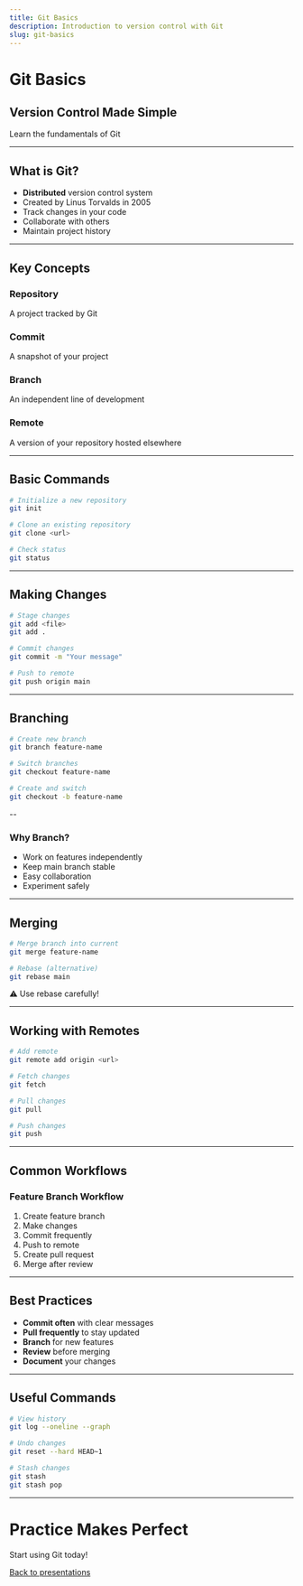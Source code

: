 ```yaml
---
title: Git Basics
description: Introduction to version control with Git
slug: git-basics
---
```


# Git Basics

## Version Control Made Simple

Learn the fundamentals of Git

---

## What is Git?

- **Distributed** version control system
- Created by Linus Torvalds in 2005
- Track changes in your code
- Collaborate with others
- Maintain project history

---

## Key Concepts

### Repository
A project tracked by Git

### Commit
A snapshot of your project

### Branch
An independent line of development

### Remote
A version of your repository hosted elsewhere

---

## Basic Commands

```bash
# Initialize a new repository
git init

# Clone an existing repository
git clone <url>

# Check status
git status
```

---

## Making Changes

```bash
# Stage changes
git add <file>
git add .

# Commit changes
git commit -m "Your message"

# Push to remote
git push origin main
```

---

## Branching

```bash
# Create new branch
git branch feature-name

# Switch branches
git checkout feature-name

# Create and switch
git checkout -b feature-name
```

--

### Why Branch?

- Work on features independently
- Keep main branch stable
- Easy collaboration
- Experiment safely

---

## Merging

```bash
# Merge branch into current
git merge feature-name

# Rebase (alternative)
git rebase main
```

⚠️ Use rebase carefully!

---

## Working with Remotes

```bash
# Add remote
git remote add origin <url>

# Fetch changes
git fetch

# Pull changes
git pull

# Push changes
git push
```

---

## Common Workflows

### Feature Branch Workflow

1. Create feature branch
2. Make changes
3. Commit frequently
4. Push to remote
5. Create pull request
6. Merge after review

---

## Best Practices

- **Commit often** with clear messages
- **Pull frequently** to stay updated
- **Branch** for new features
- **Review** before merging
- **Document** your changes

---

## Useful Commands

```bash
# View history
git log --oneline --graph

# Undo changes
git reset --hard HEAD~1

# Stash changes
git stash
git stash pop
```

---

# Practice Makes Perfect

Start using Git today!

[Back to presentations](/slides/)